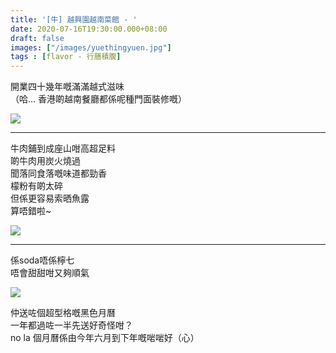 ```yaml
---
title: '[牛] 越興園越南菜館 - '
date: 2020-07-16T19:30:00.000+08:00
draft: false
images: ["/images/yuethingyuen.jpg"]
tags : [flavor - 行膳積腹]
---
```


開業四十幾年嘅滿滿越式滋味    
（哈... 香港啲越南餐廳都係呢種門面裝修嘅）

![](/images/yuethingyuen.jpg)
  
****  
牛肉鋪到成座山咁高超足料  
啲牛肉用炭火燒過  
聞落同食落嘅味道都勁香  
檬粉有啲太碎  
但係更容易索晒魚露  
算唔錯啦~
 
![](/images/yuethingyuen1.jpg)  
  
****  
係soda唔係檸七  
唔會甜甜咁又夠順氣  

![](/images/yuethingyuen2.jpg)  

仲送咗個超型格嘅黑色月曆  
一年都過咗一半先送好奇怪咁？  
no la 個月曆係由今年六月到下年嘅啱啱好（心）
